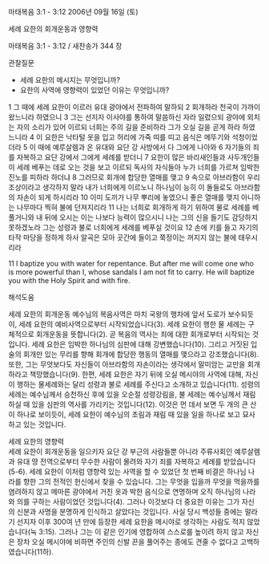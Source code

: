 마태복음 3:1 - 3:12 
2006년 09월 16일 (토)

세례 요한의 회개운동과 영향력



마태복음 3:1 - 3:12 / 새찬송가 344 장


관찰질문
- 세례 요한의 메시지는 무엇입니까?
- 요한의 사역에 영향력이 있었던 이유는 무엇입니까? 

1 그 때에 세례 요한이 이르러 유대 광야에서 전파하여 말하되 2 회개하라 천국이 가까이 왔느니라 하였으니 3 그는 선지자 이사야를 통하여 말씀하신 자라 일렀으되 광야에 외치는 자의 소리가 있어 이르되 너희는 주의 길을 준비하라 그가 오실 길을 곧게 하라 하였느니라 4 이 요한은 낙타털 옷을 입고 허리에 가죽 띠를 띠고 음식은 메뚜기와 석청이었더라 5 이 때에 예루살렘과 온 유대와 요단 강 사방에서 다 그에게 나아와 6 자기들의 죄를 자복하고 요단 강에서 그에게 세례를 받더니 7 요한이 많은 바리새인들과 사두개인들이 세례 베푸는 데로 오는 것을 보고 이르되 독사의 자식들아 누가 너희를 가르쳐 임박한 진노를 피하라 하더냐 8 그러므로 회개에 합당한 열매를 맺고 9 속으로 아브라함이 우리 조상이라고 생각하지 말라 내가 너희에게 이르노니 하나님이 능히 이 돌들로도 아브라함의 자손이 되게 하시리라 10 이미 도끼가 나무 뿌리에 놓였으니 좋은 열매를 맺지 아니하는 나무마다 찍혀 불에 던져지리라 11 나는 너희로 회개하게 하기 위하여 물로 세례를 베풀거니와 내 뒤에 오시는 이는 나보다 능력이 많으시니 나는 그의 신을 들기도 감당하지 못하겠노라 그는 성령과 불로 너희에게 세례를 베푸실 것이요 12 손에 키를 들고 자기의 타작 마당을 정하게 하사 알곡은 모아 곳간에 들이고 쭉정이는 꺼지지 않는 불에 태우시리라

11  I baptize you with water for repentance. But after me will come one who is more powerful than I, whose sandals I am not fit to carry. He will baptize you with the Holy Spirit and with fire.

해석도움





세례 요한의 회개운동 
예수님의 복음사역은 마치 국왕의 행차에 앞서 도로가 보수되듯이, 세례 요한의 예비사역으로부터 시작되었습니다(3). 세례 요한이 행한 물 세례는 구체적으로 회개운동을 뜻합니다(2). 곧 복음의 역사는 죄에 대한 회개로부터 시작되는 것입니다. 세례 요한은 임박한 하나님의 심판에 대해 강변했습니다(10). 그리고 거짓된 입술의 회개만 있는 무리를 향해 회개에 합당한 행동의 열매를 맺으라고 강조했습니다(8). 또한, 그는 무엇보다도 자신들이 아브라함의 자손이라는 생각에서 말미암는 교만을 회개하라고 책망했습니다(9). 한편, 세례 요한은 자기 뒤에 오실 메시야의 사역에 대해, 자신이 행하는 물세례와는 달리 성령과 불로 세례를 주신다고 소개하고 있습니다(11). 성령의 세례는 예수님께서 승천하신 후에 있을 오순절 성령강림을, 불 세례는 예수님께서 재림하실 때 있을 심판의 역사를 가리키는 것입니다(12). 이것은 먼 데서 보면 두 개의 큰 산이 하나로 보이듯이, 세례 요한이 예수님의 초림과 재림 때 있을 일을 하나로 보고 묘사하고 있는 것입니다.  

세례 요한의 영향력  
세례 요한이 회개운동을 일으키자 요단 강 부근의 사람들뿐 아니라 주류사회인 예루살렘과 유대 땅 전역으로부터 무수한 사람이 몰려와 자기 죄를 자복하고 세례를 받았습니다(5-6). 세례 요한이 이처럼 영향력 있는 사역을 할 수 있었던 첫 번째 비결은 하나님 나라를 향한 그의 전적인 헌신에서 찾을 수 있습니다. 그는 무엇을 입을까 무엇을 먹을까를 염려하지 않고 메마른 광야에서 거친 옷과 박한 음식으로 연명하며 오직 하나님의 나라와 의를 구하는 사람이었던 것입니다(4). 그러나 이것보다 더 중요한 이유는 그가 자신의 신분과 사명을 분명하게 인식하고 살았다는 것입니다. 사실 당시 백성들 중에는 말라기 선지자 이후 300여 년 만에 등장한 세례 요한을 메시야로 생각하는 사람도 적지 않았습니다(눅 3:15). 그러나 그는 이 같은 인기에 영합하여 스스로를 높이려 하지 않고 자신은 장차 오실 메시야에 비하면 주인의 신발 끈을 풀어주는 종에도 견줄 수 없다고 고백하였습니다(11하).